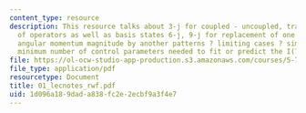 ```yaml
---
content_type: resource
description: This resource talks about 3-j for coupled - uncoupled, transformation
  of operators as well as basis states 6-j, 9-j for replacement of one intermediate
  angular momentum magnitude by another patterns ? limiting cases ? simple dynamics,
  minimum number of control parameters needed to fit or predict the I(?) or I(t).
file: https://ol-ocw-studio-app-production.s3.amazonaws.com/courses/5-74-introductory-quantum-mechanics-ii-spring-2004/1d096a189dada838fc2e2ecbf9a3f4e7_01_lecnotes_rwf.pdf
file_type: application/pdf
resourcetype: Document
title: 01_lecnotes_rwf.pdf
uid: 1d096a18-9dad-a838-fc2e-2ecbf9a3f4e7
---
```

